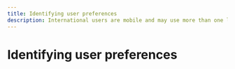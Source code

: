 ```yaml
---
title: Identifying user preferences
description: International users are mobile and may use more than one language, so it's important to identify the user's preferences for user interface, input, and content.
---
```

# Identifying user preferences
